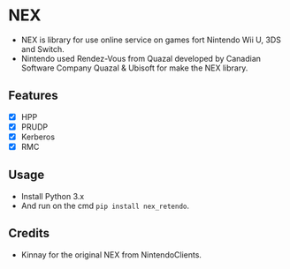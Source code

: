 # NEX
- NEX is library for use online service on games fort Nintendo Wii U, 3DS and Switch.
- Nintendo used Rendez-Vous from Quazal developed by Canadian Software Company Quazal & Ubisoft for make the NEX library.

## Features
- [x] HPP
- [x] PRUDP
- [x] Kerberos
- [x] RMC

## Usage
- Install Python 3.x
- And run on the cmd `pip install nex_retendo`.

## Credits
- Kinnay for the original NEX from NintendoClients.